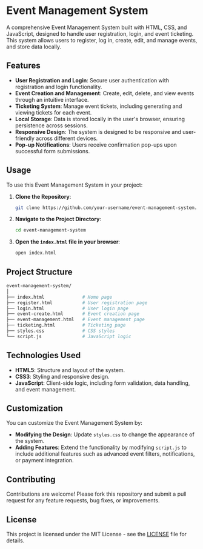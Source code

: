 
# Event Management System

A comprehensive Event Management System built with HTML, CSS, and JavaScript, designed to handle user registration, login, and event ticketing. This system allows users to register, log in, create, edit, and manage events, and store data locally.

## Features

- **User Registration and Login**: Secure user authentication with registration and login functionality.
- **Event Creation and Management**: Create, edit, delete, and view events through an intuitive interface.
- **Ticketing System**: Manage event tickets, including generating and viewing tickets for each event.
- **Local Storage**: Data is stored locally in the user's browser, ensuring persistence across sessions.
- **Responsive Design**: The system is designed to be responsive and user-friendly across different devices.
- **Pop-up Notifications**: Users receive confirmation pop-ups upon successful form submissions.




## Usage

To use this Event Management System in your project:

1. **Clone the Repository**:
    ```bash
    git clone https://github.com/your-username/event-management-system.git
    ```

2. **Navigate to the Project Directory**:
    ```bash
    cd event-management-system
    ```

3. **Open the `index.html` file in your browser**:
    ```bash
    open index.html
    ```

## Project Structure

```bash
event-management-system/
│
├── index.html              # Home page
├── register.html           # User registration page
├── login.html              # User login page
├── event-create.html       # Event creation page
├── event-management.html   # Event management page
├── ticketing.html          # Ticketing page
├── styles.css              # CSS styles
└── script.js               # JavaScript logic
```

## Technologies Used

- **HTML5**: Structure and layout of the system.
- **CSS3**: Styling and responsive design.
- **JavaScript**: Client-side logic, including form validation, data handling, and event management.

## Customization

You can customize the Event Management System by:

- **Modifying the Design**: Update `styles.css` to change the appearance of the system.
- **Adding Features**: Extend the functionality by modifying `script.js` to include additional features such as advanced event filters, notifications, or payment integration.

## Contributing

Contributions are welcome! Please fork this repository and submit a pull request for any feature requests, bug fixes, or improvements.

## License

This project is licensed under the MIT License - see the [LICENSE](LICENSE) file for details.
